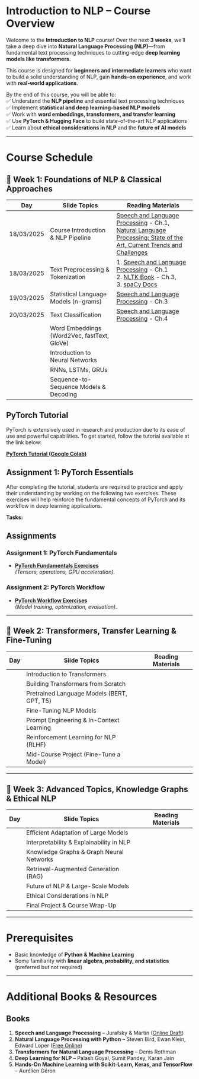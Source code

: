 #  **Introduction to NLP – Course Overview**  

Welcome to the **Introduction to NLP** course! Over the next **3 weeks**, we’ll take a deep dive into **Natural Language Processing (NLP)**—from fundamental text processing techniques to cutting-edge **deep learning models like transformers**.  

This course is designed for **beginners and intermediate learners** who want to build a solid understanding of NLP, gain **hands-on experience**, and work with **real-world applications**.  

By the end of this course, you will be able to:  
✅ Understand the **NLP pipeline** and essential text processing techniques  
✅ Implement **statistical and deep learning-based NLP models**  
✅ Work with **word embeddings, transformers, and transfer learning**  
✅ Use **PyTorch & Hugging Face** to build state-of-the-art NLP applications  
✅ Learn about **ethical considerations in NLP** and the **future of AI models**  

---

# **Course Schedule**

## 🔹 Week 1: Foundations of NLP & Classical Approaches  

| **Day**  | **Slide Topics** | **Reading Materials** |
|----------|-----------------|-----------------------|
|      18/03/2025    | Course Introduction & NLP Pipeline | [Speech and Language Processing](https://github.com/rain1024/slp2-pdf/tree/master/chapter-wise-pdf) - Ch.1, <br> [Natural Language Processing: State of the Art, Current Trends and Challenges](https://link.springer.com/article/10.1007/s11042-022-13428-4)  |
|  18/03/2025         | Text Preprocessing & Tokenization | 1.  [Speech and Language Processing](https://web.stanford.edu/~jurafsky/slp3/2.pdf) - Ch.1  <br> 2. [NLTK Book](https://www.nltk.org/book/) - Ch.3, <br>  3. [spaCy Docs](https://spacy.io/usage) |
|  19/03/2025         | Statistical Language Models (n-grams) | [Speech and Language Processing](https://web.stanford.edu/~jurafsky/slp3/3.pdf) - Ch.3     |    
|  20/03/2025         | Text Classification | [Speech and Language Processing](https://web.stanford.edu/~jurafsky/slp3/4.pdf) - Ch.4     |    
|          | Word Embeddings (Word2Vec, fastText, GloVe) | |
|          | Introduction to Neural Networks | |
|          | RNNs, LSTMs, GRUs | |
|          | Sequence-to-Sequence Models & Decoding | |


##  PyTorch Tutorial

PyTorch is extensively used in research and production due to its ease of use and powerful capabilities. To get started, follow the tutorial available at the link below:

[**PyTorch Tutorial (Google Colab)**](https://colab.research.google.com/drive/1-iiPAYiAWfZc0Mxz1FLLL0_KmLdegFaQ#scrollTo=s2jvK3g_2zrK)


##  Assignment 1: PyTorch Essentials

After completing the tutorial, students are required to practice and apply their understanding by working on the following two exercises. These exercises will help reinforce the fundamental concepts of PyTorch
and its workflow in deep learning applications.

 **Tasks:**
## Assignments

###  **Assignment 1: PyTorch Fundamentals**
- [**PyTorch Fundamentals Exercises**](https://github.com/shmuhammadd/aims-nlp-course/blob/main/Assignment_1/00_pytorch_fundamentals_exercises.ipynb)  
  *(Tensors, operations, GPU acceleration).*

###  **Assignment 2: PyTorch Workflow**
- [**PyTorch Workflow Exercises**](https://github.com/shmuhammadd/aims-nlp-course/blob/main/Assignment_1/01_pytorch_workflow_exercises.ipynb)  
  *(Model training, optimization, evaluation).*


---

## 🔹 Week 2: Transformers, Transfer Learning & Fine-Tuning  

| **Day**  | **Slide Topics** | **Reading Materials** |
|----------|-----------------|-----------------------|
|          | Introduction to Transformers | |
|          | Building Transformers from Scratch | |
|          | Pretrained Language Models (BERT, GPT, T5) | |
|          | Fine-Tuning NLP Models | |
|          | Prompt Engineering & In-Context Learning | |
|          | Reinforcement Learning for NLP (RLHF) | |
|          | Mid-Course Project (Fine-Tune a Model) | |

---

## 🔹 Week 3: Advanced Topics, Knowledge Graphs & Ethical NLP  

| **Day**  | **Slide Topics** | **Reading Materials** |
|----------|-----------------|-----------------------|
|          | Efficient Adaptation of Large Models | |
|          | Interpretability & Explainability in NLP | |
|          | Knowledge Graphs & Graph Neural Networks | |
|          | Retrieval-Augmented Generation (RAG) | |
|          | Future of NLP & Large-Scale Models | |
|          | Ethical Considerations in NLP | |
|          | Final Project & Course Wrap-Up | |



---

#  **Prerequisites**  
- Basic knowledge of **Python & Machine Learning**  
- Some familiarity with **linear algebra, probability, and statistics** (preferred but not required)  

---

# **Additional Books & Resources**  

## **Books**  
1. **Speech and Language Processing** – Jurafsky & Martin ([Online Draft](https://web.stanford.edu/~jurafsky/slp3/))  
2. **Natural Language Processing with Python** – Steven Bird, Ewan Klein, Edward Loper ([Free Online](https://www.nltk.org/book/))  
3. **Transformers for Natural Language Processing** – Denis Rothman  
4. **Deep Learning for NLP** – Palash Goyal, Sumit Pandey, Karan Jain  
5. **Hands-On Machine Learning with Scikit-Learn, Keras, and TensorFlow** – Aurélien Géron  

